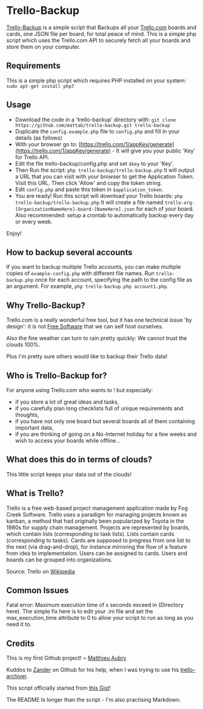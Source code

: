 Trello-Backup
=============
[Trello-Backup](https://github.com/mattab/trello-backup) is a simple script that Backups all your [Trello.com](https://trello.com/) boards and cards, one JSON file per board, for total peace of mind. This is a simple php script which uses the Trello.com API to securely fetch all your boards and store them on your computer.

Requirements
---
This is a simple php script which requires PHP installed on your system:
`sudo apt-get install php7`

Usage
---
- Download the code in a 'trello-backup' directory with:
	`git clone https://github.com/mattab/trello-backup.git trello-backup`
- Duplicate the `config.example.php` file to `config.php` and fill in your details (as follows)
- With your browser go to: [https://trello.com/1/appKey/generate](https://trello.com/1/appKey/generate) - It will give you your public 'Key' for Trello API.
- Edit the file trello-backup/config.php and set `$key` to your 'Key'.
- Then Run the script:
	`php trello-backup/trello-backup.php`
	It will output a URL that you can visit with your browser to get the Application Token. Visit this URL. Then click 'Allow' and copy the token string.
- Edit `config.php` and paste this token in `$application_token`.
- You are ready! Run this script will download your Trello boards:
	`php trello-backup/trello-backup.php`
	It will create a file named `trello-org-[OrganizationNameHere]-board-[NameHere].json` for each of your board.
Also recommended: setup a crontab to automatically backup every day or every week.

Enjoy!

How to backup several accounts
---
If you want to backup multiple Trello accounts, you can make multiple copies of `example-config.php` with different file names. Run `trello-backup.php` once for each account, specifying the path to the config file as an argument. For example, `php trello-backup.php account1.php`.

Why Trello-Backup?
---
Trello.com is a really wonderful free tool, but it has one technical issue 'by design': it is not [Free Software](http://www.fsf.org/) that we can self host ourselves.

Also the fine weather can turn to rain pretty quickly: We cannot trust the clouds 100%.

Plus I'm pretty sure others would like to backup their Trello data!

Who is Trello-Backup for?
---
For anyone using Trello.com who wants to ! but especially:
- if you store a lot of great ideas and tasks, 
- if you carefully plan long checklists full of unique requirements and thoughts, 
- if you have not only one board but several boards all of them containing important data,
- if you are thinking of going on a No-Internet holiday for a few weeks and wish to access your boards while offline...

What does this do in terms of clouds?
---
This little script keeps your data out of the clouds!

What is Trello?
---
Trello is a free web-based project management application made by Fog Creek Software.
Trello uses a paradigm for managing projects known as kanban, a method that had originally been popularized by Toyota in the 1980s for supply chain management. Projects are represented by boards, which contain lists (corresponding to task lists). Lists contain cards (corresponding to tasks). Cards are supposed to progress from one list to the next (via drag-and-drop), for instance mirroring the flow of a feature from idea to implementation. Users can be assigned to cards. Users and boards can be grouped into organizations.

Source: Trello on [Wikipedia](http://en.wikipedia.org/wiki/Trello)

Common Issues
---
Fatal error: Maximum execution time of x seconds exceed in (Directory here). The simple fix here is to edit your \.ini file and set the max_execution_time attribute to 0 to allow your script to run as long as you need it to. 

Credits
---
This is my first Github project!
 ~ [Matthieu Aubry](http://matthieu.net/) 

Kuddos to [Zander](https://github.com/zph/) on Github for his help, when I was trying to use his [trello-archiver](https://github.com/zph/trello-archiver).

This script officially started from [this Gist](https://gist.github.com/4498847)!

The README Is longer than the script - I'm also practising Markdown.


<!-- Piwik Image Tracker -->
<img src="http://demo.piwik.org/piwik.php?idsite=41&amp;rec=1&amp;action_name=Readme" style="border:0" alt="" />
<!-- End Piwik -->

